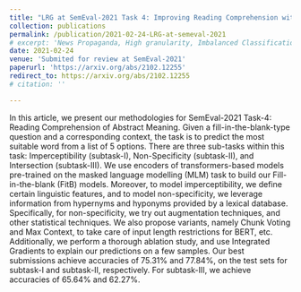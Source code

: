 ```yaml
---
title: "LRG at SemEval-2021 Task 4: Improving Reading Comprehension with Abstract Words using Augmentation, Linguistic Features and Voting"
collection: publications
permalink: /publication/2021-02-24-LRG-at-semeval-2021
# excerpt: 'News Propaganda, High granularity, Imbalanced Classification, Contextual Embeddings'
date: 2021-02-24
venue: 'Submited for review at SemEval-2021'
paperurl: 'https://arxiv.org/abs/2102.12255'
redirect_to: https://arxiv.org/abs/2102.12255
# citation: ''

---
```

In this article, we present our methodologies for SemEval-2021 Task-4: Reading Comprehension of Abstract Meaning. Given a fill-in-the-blank-type question and a corresponding context, the task is to predict the most suitable word from a list of 5 options. There are three sub-tasks within this task: Imperceptibility (subtask-I), Non-Specificity (subtask-II), and Intersection (subtask-III). We use encoders of transformers-based models pre-trained on the masked language modelling (MLM) task to build our Fill-in-the-blank (FitB) models. Moreover, to model imperceptibility, we define certain linguistic features, and to model non-specificity, we leverage information from hypernyms and hyponyms provided by a lexical database. Specifically, for non-specificity, we try out augmentation techniques, and other statistical techniques. We also propose variants, namely Chunk Voting and Max Context, to take care of input length restrictions for BERT, etc. Additionally, we perform a thorough ablation study, and use Integrated Gradients to explain our predictions on a few samples. Our best submissions achieve accuracies of 75.31% and 77.84%, on the test sets for subtask-I and subtask-II, respectively. For subtask-III, we achieve accuracies of 65.64% and 62.27%.